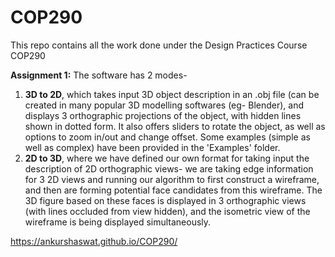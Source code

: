 # COP290
This repo contains all the work done under the Design Practices Course COP290


**Assignment 1:**
The software has 2 modes- 
1) **3D to 2D**, which takes input 3D object description in an .obj file (can be created in many popular 3D modelling softwares (eg- Blender), and displays 3 orthographic projections of the object, with hidden lines shown in dotted form. It also offers sliders to rotate the object, as well as options to zoom in/out and change offset. Some examples (simple as well as complex) have been provided in the 'Examples' folder.
2) **2D to 3D**, where we have defined our own format for taking input the description of 2D orthographic views- we are taking edge information for 3 2D views and running our algorithm to first construct a wireframe, and then are forming potential face candidates from this wireframe. The 3D figure based on these faces is displayed in 3 orthographic views (with lines occluded from view hidden), and the isometric view of the wireframe is being displayed simultaneously.

https://ankurshaswat.github.io/COP290/
